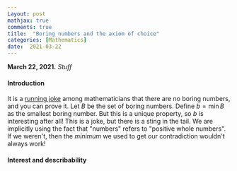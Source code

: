 ```yaml
---
Layout: post
mathjax: true
comments: true
title:  "Boring numbers and the axiom of choice"
categories: [Mathematics]
date:  2021-03-22
---
```


**March 22, 2021.** *Stuff*

#### Introduction

It is a
[running joke](https://en.wikipedia.org/wiki/Interesting_number_paradox)
among mathematicians that there are no boring numbers, and you can
prove it. Let $B$ be the set of boring numbers. Define $b = \min B$ as
the smallest boring number. But this is a unique property, so $b$ is
interesting after all!
This is a joke, but there is a sting in the tail.
We are implicitly using the fact that "numbers" refers to "positive
whole numbers".
If we weren't, then the *minimum* we used to get our contradiction
wouldn't always work!

#### Interest and describability
